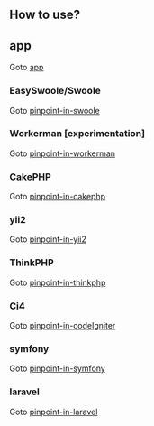 ## How to use?

## app
Goto [app](../../../testapps/PHP)

### EasySwoole/Swoole
Goto [pinpoint-in-swoole](https://github.com/eeliu/pinpoint-in-swoole)

### Workerman [experimentation]
Goto [pinpoint-in-workerman](https://github.com/eeliu/pinpoint-in-workerman)

### CakePHP
Goto [pinpoint-in-cakephp](https://github.com/eeliu/pinpoint-in-cakephp)

### yii2
Goto [pinpoint-in-yii2](https://github.com/eeliu/pinpoint-in-yii2)

### ThinkPHP

Goto [pinpoint-in-thinkphp](https://github.com/eeliu/pinpoint-in-thinkphp)

### Ci4

Goto [pinpoint-in-codeIgniter](https://github.com/eeliu/pinpoint-in-codeIgniter)

### symfony
Goto [pinpoint-in-symfony](https://github.com/eeliu/pinpoint-in-symfony)


### laravel
Goto [pinpoint-in-laravel](https://github.com/eeliu/pinpoint-in-laravel)



